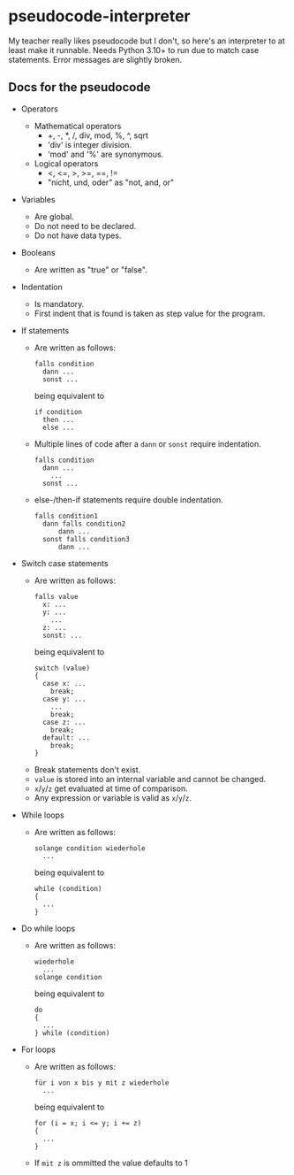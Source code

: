 # pseudocode-interpreter
My teacher really likes pseudocode but I don't, so here's an interpreter to at least make it runnable.
Needs Python 3.10+ to run due to match case statements.
Error messages are slightly broken.

## Docs for the pseudocode
* Operators
  * Mathematical operators
    * +, -, *, /, div, mod, %, ^, sqrt
    * 'div' is integer division.
    * 'mod' and '%' are synonymous.
  * Logical operators
    * <, <=, >, >=, ==, !=
    * "nicht, und, oder" as "not, and, or"

* Variables
  * Are global.
  * Do not need to be declared.
  * Do not have data types.
  
* Booleans
  * Are written as "true" or "false".
  
* Indentation
  * Is mandatory.
  * First indent that is found is taken as step value for the program.

* If statements
  * Are written as follows:
    ```
    falls condition
      dann ...
      sonst ...
    ```
    being equivalent to
    ```
    if condition
      then ...
      else ...
    ```
  * Multiple lines of code after a `dann` or `sonst` require indentation.
    ```
    falls condition
      dann ...
        ...
      sonst ...
    ```
    
  * else-/then-if statements require double indentation.
    ```
    falls condition1
      dann falls condition2
          dann ...
      sonst falls condition3
          dann ...
    ```

* Switch case statements
  * Are written as follows:
    ```
    falls value
      x: ...
      y: ...
        ...
      z: ...
      sonst: ...
    ```
    being equivalent to
    ```
    switch (value)
    {
      case x: ...
        break;
      case y: ...
        ...
        break;
      case z: ...
        break;
      default: ...
        break;
    }
    ```
  * Break statements don't exist.
  * `value` is stored into an internal variable and cannot be changed.
  * `x`/`y`/`z` get evaluated at time of comparison.
  * Any expression or variable is valid as `x`/`y`/`z`.

* While loops
  * Are written as follows:
    ```
    solange condition wiederhole
      ...
    ```
    being equivalent to
    ```
    while (condition)
    {
      ...
    }
    ```

* Do while loops
  * Are written as follows:
    ```
    wiederhole
      ...
    solange condition
    ```
    being equivalent to
    ```
    do
    {
      ...
    } while (condition)
    ```

* For loops
  * Are written as follows:
    ```
    für i von x bis y mit z wiederhole
      ...
    ```
    being equivalent to
    ```
    for (i = x; i <= y; i += z)
    {
      ...
    }
    ```
  * If `mit z` is ommitted the value defaults to 1
